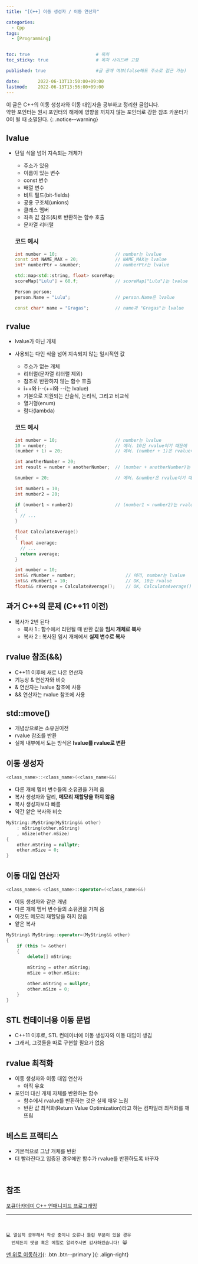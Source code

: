 ```yaml
---
title: "[C++] 이동 생성자 / 이동 연산자" 

categories:
  - Cpp
tags:
  - [Programming]


toc: true                         # 목차
toc_sticky: true                  # 목차 사이드바 고정

published: true                   #글 공개 여부(false해도 주소로 접근 가능)

date:       2022-06-13T13:50:00+09:00
lastmod:    2022-06-13T13:56:00+09:00
---
```


<!-- description : 25자에서 160자 사이 -->
이 글은 C++의 이동 생성자와 이동 대입자을 공부하고 정리한 글입니다.<br>
약한 포인터는 원시 포인터의 해제에 영향을 끼치지 않는 포인터로 강한 참조 카운터가 0이 될 때 소멸된다.
{: .notice--warning}

## lvalue
- 단일 식을 넘어 지속되는 개체가
  - 주소가 있음
  - 이름이 있는 변수
  - const 변수
  - 배열 변수
  - 비트 필드(bit-fields)
  - 공용 구조체(unions)
  - 클래스 멤버
  - 좌측 값 참조(&)로 반환하는 함수 호출
  - 문자열 리터럴

  ### 코드 예시

  ```cpp
  int number = 10;                      // number는 lvalue 
  const int NAME_MAX = 20;              // NAME_MAX는 lvalue
  int* numberPtr = &number;             // numberPtr는 lvalue 

  std::map<std::string, float> scoreMap;
  scoreMap["Lulu"] = 60.f;              // scoreMap["Lulu"]는 lvalue

  Person person;
  person.Name = "Lulu";                 // person.Name은 lvalue

  const char* name = "Gragas";          // name과 "Gragas"는 lvalue
  ```

## rvalue
- lvalue가 아닌 개체
- 사용되는 다인 식을 넘어 지속되지 않는 일시적인 값
  - 주소가 없는 개체
  - 리터럴(문자열 리터럴 제외)
  - 참조로 반환하지 않는 함수 호출
  - i++와 i--(++i와 --i는 lvalue)
  - 기본으로 지원되는 산술식, 논리식, 그리고 비교식
  - 열거형(enum)
  - 람다(lambda)

  ### 코드 예시

  ```cpp
  int number = 10;                      // number는 lvalue 
  10 = number;                          // 에러. 10은 rvalue이기 때문에
  (number + 1) = 20;                    // 에러. (number + 1)은 rvalue이기 때문에

  int anotherNumber = 20;
  int result = number + anotherNumber;  // (number + anotherNumber)는 rvalue

  &number = 20;                         // 에러. &number은 rvalue이기 때문에

  int number1 = 10;
  int number2 = 20;

  if (number1 < number2)                // (number1 < number2)는 rvalue
  {
    // ...
  }

  float CalculateAverage()
  {
    float average;
    // ...
    return average;
  }

  int number = 10;
  int&& rNumber = number;                   // 에러, number는 lvalue
  int&& rNumber1 = 10;                      // OK, 10는 rvalue
  float&& rAverage = CalculateAverage();    // OK, CalculateAverage()는 rvalue
  ```

## 과거 C++의 문제 (C++11 이전)
- 복사가 2번 된다
  - 복사 1 : 함수에서 리턴될 때 반환 값을 **임시 개체로 복사**
  - 복사 2 : 복사된 임시 개체에서 **실제 변수로 복사**

## rvalue 참조(&&)
- C++11 이후에 새로 나온 연산자
- 기능상 & 연산자와 비슷
- & 연산자는 lvalue 참조에 사용
- && 연산자는 rvalue 참조에 사용

## std::move()
- 개념상으로는 소유권이전
- rvalue 참조를 반환
- 실제 내부에서 도는 방식은 **lvalue를 rvalue로 변환**

## 이동 생성자

```cpp
<class_name>::<class_name>(<class_name>&&)
```

- 다른 개체 멤버 변수들의 소유권을 가져 옴
- 복사 생성자와 달리, **메모리 재할당을 하지 않음**
- 복사 생성자보다 빠름
- 약간 얕은 복사와 비슷

```cpp
MyString::MyString(MyString&& other)
    : mString(other.mString)
    , mSize(other.mSize)
{
    other.mString = nullptr;
    other.mSize = 0;
}
```

## 이동 대입 연산자

```cpp
<class_name>& <class_name>::operator=(<class_name>&&)
```

- 이동 생성자와 같은 개념
- 다른 개체 멤버 변수들의 소유권을 가져 옴
- 이것도 메모리 재할당을 하지 않음
- 얕은 복사

```cpp
MyString& MyString::operator=(MyString&& other)
{
    if (this != &other)
    {
        delete[] mString;

        mString = other.mString;
        mSize = other.mSize;

        other.mString = nullptr;
        other.mSize = 0;
    }
}
```

## STL 컨테이너용 이동 문법
- C++11 이후로, STL 컨테이너에 이동 생성자와 이동 대입이 생김
- 그래서, 그것들을 따로 구현할 필요가 없음

## rvalue 최적화
- 이동 생성자와 이동 대입 연산자
  - 아직 유효
- 포인터 대신 개체 자체를 반환하는 함수
  - 함수에서 rvalue를 반환하는 것은 실제 매우 느림
  - 반환 값 최적화(Return Value Optimization)라고 하는 컴파일러 최적화를 깨뜨림

## 베스트 프랙티스
- 기본적으로 그냥 개체를 반환
- 더 빨라진다고 입증된 경우에만 함수가 rvalue를 반환하도록 바꾸자

<br>

## 참조
[포큐아카데미 C++ 언매니지드 프로그래밍](https://pocu-ko.teachable.com/p/comp3200)

***
<br>

    💻 열심히 공부해서 작성 중이니 오류나 틀린 부분이 있을 경우 
      언제든지 댓글 혹은 메일로 알려주시면 감사하겠습니다! 😸


[맨 위로 이동하기](#){: .btn .btn--primary }{: .align-right}